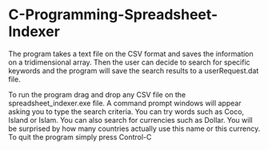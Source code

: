 # C-Programming-Spreadsheet-Indexer
The program takes a text file on the CSV format and saves the information on a tridimensional array. Then the user can decide to search for specific keywords and the program will save the search results to a userRequest.dat file.

To run the program drag and drop any CSV file on the spreadsheet_indexer.exe file. A command prompt windows will appear asking you to type the search criteria. You can try words such as Coco, Island or Islam. You can also search for currencies such as Dollar. You will be surprised by how many countries actually use this name or this currency. To quit the program simply press Control-C
